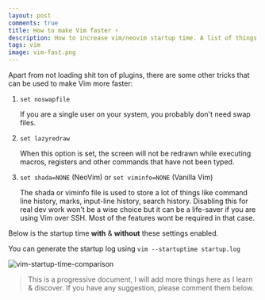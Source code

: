 ```yaml
---
layout: post
comments: true
title: How to make Vim faster ⚡️
description: How to increase vim/neovim startup time. A list of things to add in your vimrc that will make Vim run more faster than you
tags: vim
image: vim-fast.png
---
```



Apart from not loading shit ton of plugins, there are some other tricks that can be used to make Vim more faster:

1. `set noswapfile`

   If you are a single user on your system, you probably don't need swap files.

2. `set lazyredraw`

   When this option is set, the screen will not be redrawn while executing macros, registers and other commands that have not been typed.

3. `set shada=NONE` (NeoVim) or `set viminfo=NONE` (Vanilla Vim)

   The shada or viminfo file is used to store a lot of things like command line history, marks, input-line history, search history.
   Disabling this for real dev work won't be a wise choice but it can be a life-saver if you are using Vim over SSH. Most of the features wont be required in that case.

Below is the startup time **with** & **without** these settings enabled.

You can generate the startup log using `vim --startuptime startup.log`

![vim-startup-time-comparison](https://i.imgur.com/w0VAxhz.png)

> This is a progressive document, I will add more things here as I learn & discover. If you have any suggestion, please comment them below.